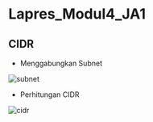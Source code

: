 # Lapres_Modul4_JA1
## CIDR
- Menggabungkan Subnet

![subnet](https://user-images.githubusercontent.com/42793740/68537857-753e7e00-039d-11ea-8229-9b3293d1a896.png)

- Perhitungan CIDR

![cidr](https://user-images.githubusercontent.com/42793740/68537793-c26e2000-039c-11ea-91f6-77706b868db2.png)

